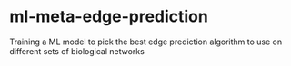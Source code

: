 # ml-meta-edge-prediction
Training a ML model to pick the best edge prediction algorithm to use on different sets of biological networks
